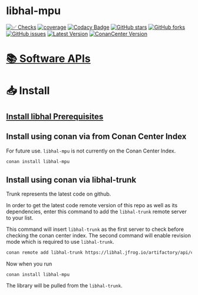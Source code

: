 # libhal-mpu

[![✅ Checks](https://github.com/libhal/libhal-mpu/actions/workflows/ci.yml/badge.svg)](https://github.com/libhal/libhal-mpu/actions/workflows/ci.yml)
[![coverage](https://libhal.github.io/libhal-mpu/coverage/coverage.svg)](https://libhal.github.io/libhal-mpu/coverage/)
[![Codacy Badge](https://app.codacy.com/project/badge/Grade/b084e6d5962d49a9afcb275d62cd6586)](https://www.codacy.com/gh/libhal/libhal-mpu/dashboard?utm_source=github.com&amp;utm_medium=referral&amp;utm_content=libhal/libhal-mpu&amp;utm_campaign=Badge_Grade)
[![GitHub stars](https://img.shields.io/github/stars/libhal/libhal-mpu.svg)](https://github.com/libhal/libhal-mpu/stargazers)
[![GitHub forks](https://img.shields.io/github/forks/libhal/libhal-mpu.svg)](https://github.com/libhal/libhal-mpu/network)
[![GitHub issues](https://img.shields.io/github/issues/libhal/libhal-mpu.svg)](https://github.com/libhal/libhal-mpu/issues)
[![Latest Version](https://libhal.github.io/libhal-mpu/latest_version.svg)](https://github.com/libhal/libhal-mpu/blob/main/conanfile.py)
[![ConanCenter Version](https://repology.org/badge/version-for-repo/conancenter/libhal-mpu.svg)](https://conan.io/center/libhal-mpu)


# [📚 Software APIs](https://libhal.github.io/libhal-mpu/api)

# 📥 Install

## [Install libhal Prerequisites](https://libhal.github.io/prerequisites/)

## Install using conan via from Conan Center Index

For future use. `libhal-mpu` is not currently on the Conan Center Index.

```bash
conan install libhal-mpu
```

## Install using conan via libhal-trunk

Trunk represents the latest code on github.

In order to get the latest code remote version of this repo as well as its
dependencies, enter this command to add the `libhal-trunk` remote server to your
list.

This command will insert `libhal-trunk` as the first server to check before
checking the conan center index.
The second command will enable revision mode which is required to use
`libhal-trunk`.

```bash
conan remote add libhal-trunk https://libhal.jfrog.io/artifactory/api/conan/trunk-conan
```

Now when you run

```
conan install libhal-mpu
```

The library will be pulled from the `libhal-trunk`.
